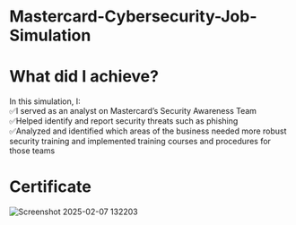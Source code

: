 # Mastercard-Cybersecurity-Job-Simulation

# What did I achieve?
In this simulation, I: <br>
✅I served as an analyst on Mastercard’s Security Awareness Team <br>
✅Helped identify and report security threats such as phishing <br>
✅Analyzed and identified which areas of the business needed more robust security training and implemented training courses and procedures for those teams

# Certificate
![Screenshot 2025-02-07 132203](https://github.com/user-attachments/assets/9f9a7db2-273e-4195-aef1-f4d2b0609f95)
